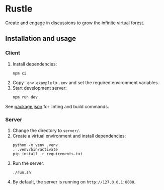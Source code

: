 # Rustle
Create and engage in discussions to grow the infinite virtual forest. 

## Installation and usage
### Client
1. Install dependencies:
   ```
   npm ci
   ```
2. Copy `.env.example` to `.env` and set the required environment variables.
2. Start development server:
   ```
   npm run dev
   ```
See [package.json](./package.json) for linting and build commands.

### Server
1. Change the directory to `server/`.
2. Create a virtual environment and install dependencies:
   ```
   python -m venv .venv
   . .venv/bin/activate
   pip install -r requirements.txt
   ```
3. Run the server:
   ```
   ./run.sh
   ```
4. By default, the server is running on `http://127.0.0.1:8000`.
